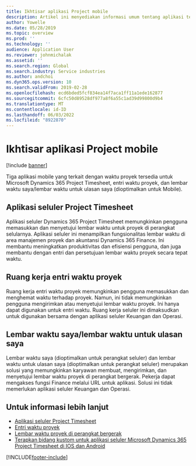 ```yaml
---
title: Ikhtisar aplikasi Project mobile
description: Artikel ini menyediakan informasi umum tentang aplikasi terkait waktu proyek untuk Microsoft Dynamics 365 Project Timesheet, Entri Waktu Proyek, dan Lembar waktu / Lembar Waktu saya yang tersedia di perangkat seluler.
author: Yowelle
ms.date: 05/28/2019
ms.topic: overview
ms.prod: ''
ms.technology: ''
audience: Application User
ms.reviewer: johnmichalak
ms.assetid: ''
ms.search.region: Global
ms.search.industry: Service industries
ms.author: andchoi
ms.dyn365.ops.version: 10
ms.search.validFrom: 2019-02-28
ms.openlocfilehash: ecd6bded5fcf834ea14f7aca1ff11a1ede162877
ms.sourcegitcommit: 6cfc50d89528df977a8f6a55c1ad39d99800d9b4
ms.translationtype: MT
ms.contentlocale: id-ID
ms.lasthandoff: 06/03/2022
ms.locfileid: "8922870"
---
```

# <a name="project-mobile-applications-overview"></a>Ikhtisar aplikasi Project mobile

[!include [banner](../includes/banner.md)]

Tiga aplikasi mobile yang terkait dengan waktu proyek tersedia untuk Microsoft Dynamics 365 Project Timesheet, entri waktu proyek, dan lembar waktu saya/lembar waktu untuk ulasan saya (dioptimalkan untuk Mobile).

## <a name="project-timesheet-mobile-app"></a>Aplikasi seluler Project Timesheet

Aplikasi seluler Dynamics 365 Project Timesheet memungkinkan pengguna memasukkan dan menyetujui lembar waktu untuk proyek di perangkat selularnya. Aplikasi seluler ini menampilkan fungsionalitas lembar waktu di area manajemen proyek dan akuntansi Dynamics 365 Finance. Ini membantu meningkatkan produktivitas dan efisiensi pengguna, dan juga membantu dengan entri dan persetujuan lembar waktu proyek secara tepat waktu.

## <a name="project-time-entry-workspace"></a>Ruang kerja entri waktu proyek

Ruang kerja entri waktu proyek memungkinkan pengguna memasukkan dan menghemat waktu terhadap proyek. Namun, ini tidak memungkinkan pengguna mengirimkan atau menyetujui lembar waktu proyek. Ini hanya dapat digunakan untuk entri waktu. Ruang kerja seluler ini dimaksudkan untuk digunakan bersama dengan aplikasi seluler Keuangan dan Operasi.

## <a name="my-timesheetstimesheets-for-my-review"></a>Lembar waktu saya/lembar waktu untuk ulasan saya

Lembar waktu saya (dioptimalkan untuk perangkat seluler) dan lembar waktu untuk ulasan saya (dioptimalkan untuk perangkat seluler) merupakan solusi yang memungkinkan karyawan membuat, mengirimkan, dan menyetujui lembar waktu proyek di perangkat bergerak. Pekerja dapat mengakses fungsi Finance melalui URL untuk aplikasi. Solusi ini tidak memerlukan aplikasi seluler Keuangan dan Operasi.

## <a name="for-more-information"></a>Untuk informasi lebih lanjut

- [Aplikasi seluler Project Timesheet](project-timesheet.md)
- [Entri waktu proyek]( project-time-entry-mobile-workspace.md)
- [Lembar waktu proyek di perangkat bergerak](Mobile-timesheets.md)
- [Terapkan bidang kustom untuk aplikasi seluler Microsoft Dynamics 365 Project Timesheet di IOS dan Android](custom-fields-mobile.md)


[!INCLUDE[footer-include](../includes/footer-banner.md)]